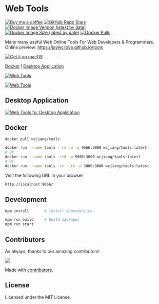 # Web Tools

[![Buy me a coffee](https://img.shields.io/badge/Buy%20me%20a%20coffee-048754?logo=buymeacoffee)](https://jaywcjlove.github.io/#/sponsor)
[![GitHub Repo Stars](https://img.shields.io/github/stars/jaywcjlove/tools)]()
[![Docker Image Version (latest by date)](https://img.shields.io/docker/v/wcjiang/tools?logo=docker)](https://hub.docker.com/r/wcjiang/tools)
[![Docker Image Size (latest by date)](https://img.shields.io/docker/image-size/wcjiang/tools?logo=docker)](https://hub.docker.com/r/wcjiang/tools)
[![Docker Pulls](https://img.shields.io/docker/pulls/wcjiang/tools?logo=docker)](https://hub.docker.com/r/wcjiang/tools)

Many many useful Web Online Tools For Web Developers & Programmers. Online preview: https://jaywcjlove.github.io/tools

[![Get it on macOS](http://jaywcjlove.github.io/sb/download/macos.svg)](https://apps.apple.com/app/devhub/id6476452351)

[Docker](#docker) | [Desktop Application](#desktop-application)

[![Web Tools](https://user-images.githubusercontent.com/1680273/171790089-0d1f121a-1940-4d3f-b217-aaf4af4085a7.png)](https://jaywcjlove.github.io/tools)

[![Web Tools](https://user-images.githubusercontent.com/1680273/171790170-25f7c848-6602-4303-9194-f64d26b1c711.png)](https://jaywcjlove.github.io/tools)

## Desktop Application

[![Web Tools for Desktop Application](https://user-images.githubusercontent.com/1680273/175327359-f2e17eb5-26a6-407e-9d45-7af95952c9fb.png)](https://github.com/jaywcjlove/tools/releases)

## Docker

```bash
docker pull wcjiang/tools
```

```bash
docker run --name tools --rm -d -p 9666:3000 wcjiang/tools:latest
# Or
docker run --name tools -itd -p 9666:3000 wcjiang/tools:latest
# Or
docker run --name tools -it --rm -p 3000:3000 wcjiang/tools:latest
```

Visit the following URL in your browser

```bash
http://localhost:9666/
```

## Development

```bash
npm install       # Install dependencies

npm run build     # Build packages
npm run start
```

## Contributors

As always, thanks to our amazing contributors!

<a href="https://github.com/jaywcjlove/tools/graphs/contributors">
  <img src="https://jaywcjlove.github.io/tools/CONTRIBUTORS.svg" />
</a>

Made with [contributors](https://github.com/jaywcjlove/github-action-contributors).

## License

Licensed under the MIT License.
